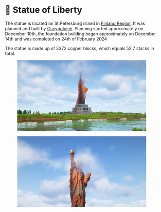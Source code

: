 # 🗽 Statue of Liberty

The statue is located on St.Petersburg island in [Finland Region](../../finland-region/). It was planned and built by [Occypolojee](../../../players/occypolojee.md). Planning started approximately on December 10th, the foundation building began approximately on December 14th and was completed on 24th of February 2024

The statue is made up of 3372 copper blocks, which equals 52.7 stacks in total.

<div>

<figure><img src="../../../../../.gitbook/assets/image (97).png" alt="" width="563"><figcaption></figcaption></figure>

 

<figure><img src="../../../../../.gitbook/assets/2024-02-24_14.16.33.webp" alt="" width="563"><figcaption></figcaption></figure>

</div>
